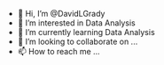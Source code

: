 - 👋 Hi, I’m @DavidLGrady
- 👀 I’m interested in Data Analysis
- 🌱 I’m currently learning Data Analysis
- 💞️ I’m looking to collaborate on ...
- 📫 How to reach me ...

<!---
DavidLGrady/DavidLGrady is a ✨ special ✨ repository because its `README.md` (this file) appears on your GitHub profile.
You can click the Preview link to take a look at your changes.
--->
